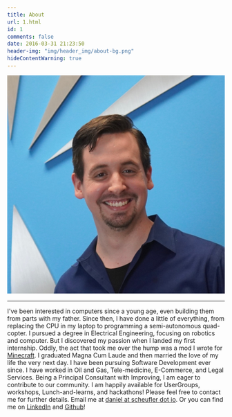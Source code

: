 ```yaml
---
title: About
url: 1.html
id: 1
comments: false
date: 2016-03-31 21:23:50
header-img: "img/header_img/about-bg.png"
hideContentWarning: true
---
```


![photo](../img/profile_pic.jpg)

---

I've been interested in computers since a young age, even building them from parts with my father. Since then, I have done a little of everything, from replacing the CPU in my laptop to programming a semi-autonomous quad-copter. I pursued a degree in Electrical Engineering, focusing on robotics and computer. But I discovered my passion when I landed my first internship. Oddly, the act that took me over the hump was a mod I wrote for [Minecraft](https://minecraft.net/). I graduated Magna Cum Laude and then married the love of my life the very next day. I have been pursuing Software Development ever since. I have worked in Oil and Gas, Tele-medicine, E-Commerce, and Legal Services. Being a Principal Consultant with Improving, I am eager to contribute to our community. I am happily available for UserGroups, workshops, Lunch-and-learns, and hackathons! Please feel free to contact me for further details. Email me at [daniel at scheufler dot io](mailto:daniel@scheufler.io). Or you can find me on [LinkedIn](https://www.linkedin.com/in/danielscheufler) and [Github](https://github.com/djscheuf)!
